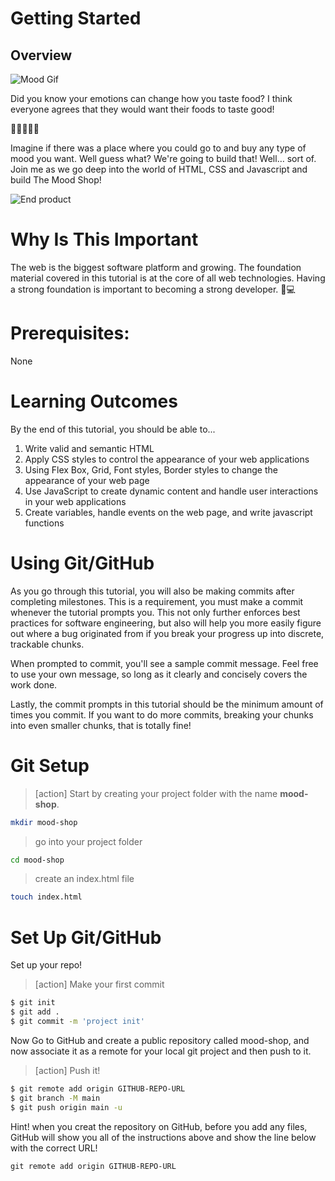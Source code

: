 # Getting Started

## Overview
![Mood Gif](assets/01_getting-started_mood.gif "Mood Gif")

Did you know your emotions can change how you taste food?  I think everyone agrees that they would want their foods to taste good! 

🥗🍔🍕🍇😋 

Imagine if there was a place where you could go to and buy any type of mood you want. Well guess what? We're going to build that! Well… sort of. Join me as we go deep into the world of HTML, CSS and Javascript and build The Mood Shop!

![End product](assets/02_getting-started_items-display.png "End product")

# Why Is This Important

The web is the biggest software platform and growing. The foundation material covered in this tutorial is at the core of all web technologies. Having a strong foundation is important to becoming a strong developer. 💪💻

# Prerequisites:

None

# Learning Outcomes

By the end of this tutorial, you should be able to...

1. Write valid and semantic HTML
1. Apply CSS styles to control the appearance of your web applications
1. Using Flex Box, Grid, Font styles, Border styles to change the appearance of your web page
1. Use JavaScript to create dynamic content and handle user interactions in your web applications
1. Create variables, handle events on the web page, and write javascript functions

# Using Git/GitHub

As you go through this tutorial, you will also be making commits after completing milestones. This is a requirement, you must make a commit whenever the tutorial prompts you. This not only further enforces best practices for software engineering, but also will help you more easily figure out where a bug originated from if you break your progress up into discrete, trackable chunks.

When prompted to commit, you'll see a sample commit message. Feel free to use your own message, so long as it clearly and concisely covers the work done.

Lastly, the commit prompts in this tutorial should be the minimum amount of times you commit. If you want to do more commits, breaking your chunks into even smaller chunks, that is totally fine!


# Git Setup

> [action] Start by creating your project folder with the name **mood-shop**.
>
```bash
mkdir mood-shop
```
>
> go into your project folder
>
```bash
cd mood-shop
```
>
> create an index.html file
>
```bash
touch index.html
```

# Set Up Git/GitHub

Set up your repo!

>[action]
> Make your first commit
>
```bash
$ git init
$ git add .
$ git commit -m 'project init'
```

Now Go to GitHub and create a public repository called mood-shop, and now associate it as a remote for your local git project and then push to it.

>[action]
> Push it!
>
```bash
$ git remote add origin GITHUB-REPO-URL
$ git branch -M main
$ git push origin main -u
```

Hint! when you creat the repository on GitHub, before you add any files, GitHub will show you all of the instructions above and show the line below with the correct URL! 

```
git remote add origin GITHUB-REPO-URL
```



